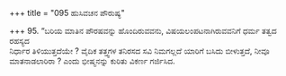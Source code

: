 +++
title = "095 ಹುಸಿವಚನ ಪೌರುಷ್ಯ"

+++
95. “ಬರಿಯ ಮಾತಿನ ಪೌರಷವನ್ನು ಹೊಂದಿರುವವನು,  ವಿಷಯಲಂಪಟನಾಗಿರುವವನಿಗೆ ಧರ್ಮ ತತ್ವದ ರಹಸ್ಯದ   
ನಿರ್ಧಾರ ತಿಳಿಯುತ್ತದೆಯೇ ? ವೈದಿಕ ತತ್ತ್ವಗಳ ತನಿರಸದ ಸವಿ ನಿಮಗಲ್ಲದೆ ಯಾರಿಗೆ ಬಸಿದು ಬೀಳುತ್ತದೆ, ನೀವೂ ಮಾತನಾಡಲಾರಿರಾ ? ಎಂದು ಭೀಷ್ಮನನ್ನು ಕುರಿತು  ವಿಕರ್ಣ ಗರ್ಜಿಸಿದ.